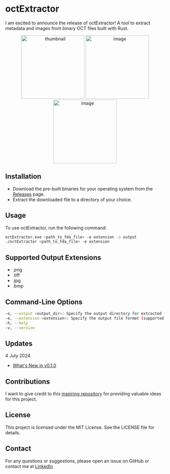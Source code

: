 # octExtractor

I am excited to announce the release of octExtractor! A tool to extract metadata and images from binary OCT files built with Rust.
<p align="center">
  <img src="https://github.com/witedev/octExtractor/assets/159720725/4f56eb53-53fd-4426-9d49-9837e28c0afd" alt="thumbnail" width="200" />
  <img src="https://github.com/witedev/octExtractor/assets/159720725/a60bf954-7963-40cb-bc11-06f45a0ec337" alt="image" width="200" />
  <img src="https://github.com/witedev/octExtractor/assets/159720725/cefb1cb8-ae80-41a1-bebf-987e6c361665" alt="image" width="200" />
</p>

## Installation

- Download the pre-built binaries for your operating system from the [Releases](https://github.com/witedev/octExtractor/releases) page. 
- Extract the downloaded file to a directory of your choice.

## Usage

To use octExtractor, run the following command:

```sh
octExtractor.exe <path_to_fda_file> -e extension -o output
./octExtractor <path_to_fda_file> -e extension
```

## Supported Output Extensions

- .png
- .tiff
- .jpg
- .bmp


## Command-Line Options

```sh
-o, --output <output_dir>: Specify the output directory for extracted files (default is the current directory).
-e, --extension <extension>: Specify the output file format (supported: png, tiff, jpg, bmp).
-h, --help
-v, --version
```

## Updates

4 July 2024
- [What's New in v0.1.0](https://github.com/witedev/octExtractor/releases/tag/v0.1.0) 

## Contributions
I want to give credit to this [inspiring repository](https://github.com/marksgraham/OCT-Converter/) for providing valuable ideas for this project.


##   License
This project is licensed under the MIT License. See the LICENSE file for details.

##  Contact
For any questions or suggestions, please open an issue on GitHub or contact me at [LinkedIn](https://www.linkedin.com/in/jes%C3%BAs-blanco-p%C3%A9rez-9843b2205/)






